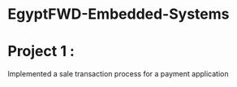# EgyptFWD-Embedded-Systems
# Project 1 :
Implemented a sale transaction process for a payment application
